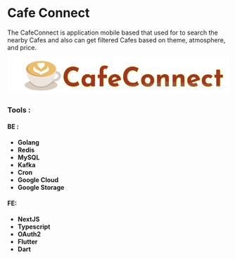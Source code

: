 # Cafe Connect

<p> 

The CafeConnect is application mobile based that used for to search the 
nearby Cafes and also can get filtered Cafes based on theme, atmosphere, and price.


</p>

![alt text](cafeConnect-logo.png)


### Tools :
#### BE :
<ul>
    <li>
        <b>
            Golang
        </b>
    </li>
    <li>
        <b>
            Redis
        </b>
    </li>
    <li>
        <b>
            MySQL
        </b>
    </li>
    <li>
        <b>
            Kafka
        </b>
    </li>
    <li>
        <b>
            Cron
        </b>
    </li>
    <li>
        <b>
            Google Cloud
        </b>
    </li>
    <li>
        <b>
            Google Storage
        </b>
    </li>
</ul>

#### FE:
<ul>
    <li>
        <b>
            NextJS
        </b>
    </li>
    <li>
        <b>
            Typescript
        </b>
    </li>
    <li>
        <b>
            OAuth2
        </b>
    </li>
    <li>
        <b>
            Flutter
        </b>
    </li>
    <li>
        <b>
            Dart
        </b>
    </li>
</ul>